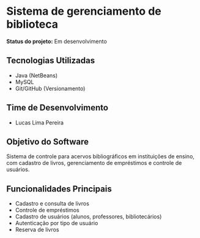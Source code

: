 # Sistema de gerenciamento de biblioteca 

**Status do projeto:** Em desenvolvimento

## Tecnologias Utilizadas
- Java (NetBeans)
- MySQL
- Git/GitHub (Versionamento)

## Time de Desenvolvimento
- Lucas Lima Pereira

## Objetivo do Software
Sistema de controle para acervos bibliográficos em instituições de ensino,
com cadastro de livros, gerenciamento de empréstimos e controle de usuários.

## Funcionalidades Principais
- Cadastro e consulta de livros
- Controle de empréstimos
- Cadastro de usuários (alunos, professores, bibliotecários)
- Autenticação por tipo de usuário
- Reserva de livros
